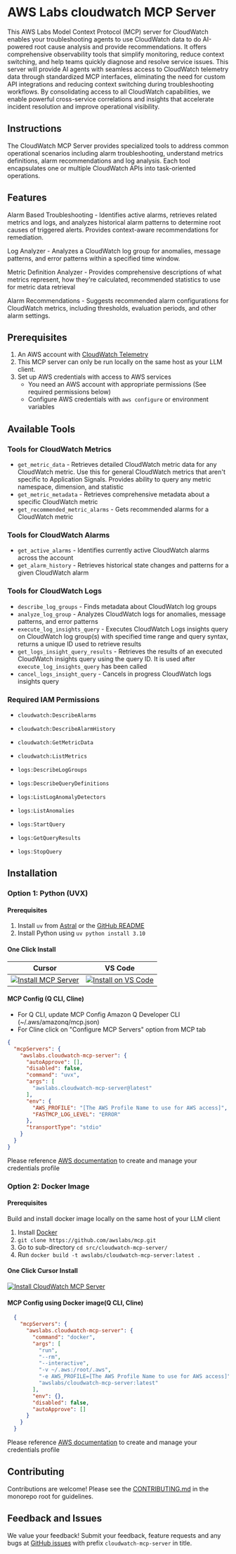 # AWS Labs cloudwatch MCP Server

This AWS Labs Model Context Protocol (MCP) server for CloudWatch enables your troubleshooting agents to use CloudWatch data to do AI-powered root cause analysis and provide recommendations. It offers comprehensive observability tools that simplify monitoring, reduce context switching, and help teams quickly diagnose and resolve service issues. This server will provide AI agents with seamless access to CloudWatch telemetry data through standardized MCP interfaces, eliminating the need for custom API integrations and reducing context switching during troubleshooting workflows. By consolidating access to all CloudWatch capabilities, we enable powerful cross-service correlations and insights that accelerate incident resolution and improve operational visibility.

## Instructions

The CloudWatch MCP Server provides specialized tools to address common operational scenarios including alarm troubleshooting, understand metrics definitions, alarm recommendations and log analysis. Each tool encapsulates one or multiple CloudWatch APIs into task-oriented operations.

## Features

Alarm Based Troubleshooting - Identifies active alarms, retrieves related metrics and logs, and analyzes historical alarm patterns to determine root causes of triggered alerts. Provides context-aware recommendations for remediation.

Log Analyzer - Analyzes a CloudWatch log group for anomalies, message patterns, and error patterns within a specified time window.

Metric Definition Analyzer - Provides comprehensive descriptions of what metrics represent, how they're calculated, recommended statistics to use for metric data retrieval

Alarm Recommendations - Suggests recommended alarm configurations for CloudWatch metrics, including thresholds, evaluation periods, and other alarm settings.

## Prerequisites
1. An AWS account with [CloudWatch Telemetry](https://docs.aws.amazon.com/AmazonCloudWatch/latest/monitoring/WhatIsCloudWatch.html)
2. This MCP server can only be run locally on the same host as your LLM client.
3. Set up AWS credentials with access to AWS services
   - You need an AWS account with appropriate permissions (See required permissions below)
   - Configure AWS credentials with `aws configure` or environment variables

## Available Tools

### Tools for CloudWatch Metrics
* `get_metric_data` - Retrieves detailed CloudWatch metric data for any CloudWatch metric. Use this for general CloudWatch metrics that aren't specific to Application Signals. Provides ability to query any metric namespace, dimension, and statistic
* `get_metric_metadata` - Retrieves comprehensive metadata about a specific CloudWatch metric
* `get_recommended_metric_alarms` - Gets recommended alarms for a CloudWatch metric

### Tools for CloudWatch Alarms
* `get_active_alarms` - Identifies currently active CloudWatch alarms across the account
* `get_alarm_history` - Retrieves historical state changes and patterns for a given CloudWatch alarm

### Tools for CloudWatch Logs
* `describe_log_groups` - Finds metadata about CloudWatch log groups
* `analyze_log_group` - Analyzes CloudWatch logs for anomalies, message patterns, and error patterns
* `execute_log_insights_query` - Executes CloudWatch Logs insights query on CloudWatch log group(s) with specified time range and query syntax, returns a unique ID used to retrieve results
* `get_logs_insight_query_results` - Retrieves the results of an executed CloudWatch insights query using the query ID. It is used after `execute_log_insights_query` has been called
* `cancel_logs_insight_query` - Cancels in progress CloudWatch logs insights query

### Required IAM Permissions
* `cloudwatch:DescribeAlarms`
* `cloudwatch:DescribeAlarmHistory`
* `cloudwatch:GetMetricData`
* `cloudwatch:ListMetrics`

* `logs:DescribeLogGroups`
* `logs:DescribeQueryDefinitions`
* `logs:ListLogAnomalyDetectors`
* `logs:ListAnomalies`
* `logs:StartQuery`
* `logs:GetQueryResults`
* `logs:StopQuery`

## Installation

### Option 1: Python (UVX)
#### Prerequisites
1. Install `uv` from [Astral](https://docs.astral.sh/uv/getting-started/installation/) or the [GitHub README](https://github.com/astral-sh/uv#installation)
2. Install Python using `uv python install 3.10`

#### One Click Install

| Cursor | VS Code |
|:------:|:-------:|
| [![Install MCP Server](https://cursor.com/deeplink/mcp-install-light.svg)](https://cursor.com/install-mcp?name=awslabs.cloudwatch-mcp-server&config=ewogICAgImF1dG9BcHByb3ZlIjogW10sCiAgICAiZGlzYWJsZWQiOiBmYWxzZSwKICAgICJjb21tYW5kIjogInV2eCBhd3NsYWJzLmNsb3Vkd2F0Y2gtbWNwLXNlcnZlckBsYXRlc3QiLAogICAgImVudiI6IHsKICAgICAgIkFXU19QUk9GSUxFIjogIltUaGUgQVdTIFByb2ZpbGUgTmFtZSB0byB1c2UgZm9yIEFXUyBhY2Nlc3NdIiwKICAgICAgIkZBU1RNQ1BfTE9HX0xFVkVMIjogIkVSUk9SIgogICAgfSwKICAgICJ0cmFuc3BvcnRUeXBlIjogInN0ZGlvIgp9) | [![Install on VS Code](https://img.shields.io/badge/Install_on-VS_Code-FF9900?style=flat-square&logo=visualstudiocode&logoColor=white)](https://insiders.vscode.dev/redirect/mcp/install?name=CloudWatch%20MCP%20Server&config=%7B%22autoApprove%22%3A%5B%5D%2C%22disabled%22%3Afalse%2C%22command%22%3A%22uvx%22%2C%22args%22%3A%5B%22awslabs.cloudwatch-mcp-server%40latest%22%5D%2C%22env%22%3A%7B%22AWS_PROFILE%22%3A%22%5BThe%20AWS%20Profile%20Name%20to%20use%20for%20AWS%20access%5D%22%2C%22FASTMCP_LOG_LEVEL%22%3A%22ERROR%22%7D%2C%22transportType%22%3A%22stdio%22%7D) |

#### MCP Config (Q CLI, Cline)
* For Q CLI, update MCP Config Amazon Q Developer CLI (~/.aws/amazonq/mcp.json)
* For Cline click on "Configure MCP Servers" option from MCP tab
```json
{
  "mcpServers": {
    "awslabs.cloudwatch-mcp-server": {
      "autoApprove": [],
      "disabled": false,
      "command": "uvx",
      "args": [
        "awslabs.cloudwatch-mcp-server@latest"
      ],
      "env": {
        "AWS_PROFILE": "[The AWS Profile Name to use for AWS access]",
        "FASTMCP_LOG_LEVEL": "ERROR"
      },
      "transportType": "stdio"
    }
  }
}
```

Please reference [AWS documentation](https://docs.aws.amazon.com/cli/v1/userguide/cli-configure-files.html) to create and manage your credentials profile

### Option 2: Docker Image
#### Prerequisites
Build and install docker image locally on the same host of your LLM client
1. Install [Docker](https://docs.docker.com/desktop/)
2. `git clone https://github.com/awslabs/mcp.git`
3. Go to sub-directory `cd src/cloudwatch-mcp-server/`
4. Run `docker build -t awslabs/cloudwatch-mcp-server:latest .`

#### One Click Cursor Install
[![Install CloudWatch MCP Server](https://cursor.com/deeplink/mcp-install-light.svg)](https://www.cursor.com/install-mcp?name=awslabs.cloudwatch-mcp-server&config=ewogICAgICAgICJjb21tYW5kIjogImRvY2tlciIsCiAgICAgICAgImFyZ3MiOiBbCiAgICAgICAgICAicnVuIiwKICAgICAgICAgICItLXJtIiwKICAgICAgICAgICItLWludGVyYWN0aXZlIiwKICAgICAgICAgICItZSBBV1NfUFJPRklMRT1bVGhlIEFXUyBQcm9maWxlIE5hbWVdIiwKICAgICAgICAgICJhd3NsYWJzL2Nsb3Vkd2F0Y2gtbWNwLXNlcnZlcjpsYXRlc3QiCiAgICAgICAgXSwKICAgICAgICAiZW52Ijoge30sCiAgICAgICAgImRpc2FibGVkIjogZmFsc2UsCiAgICAgICAgImF1dG9BcHByb3ZlIjogW10KfQ==)

#### MCP Config using Docker image(Q CLI, Cline)
```json
  {
    "mcpServers": {
      "awslabs.cloudwatch-mcp-server": {
        "command": "docker",
        "args": [
          "run",
          "--rm",
          "--interactive",
          "-v ~/.aws:/root/.aws",
          "-e AWS_PROFILE=[The AWS Profile Name to use for AWS access]",
          "awslabs/cloudwatch-mcp-server:latest"
        ],
        "env": {},
        "disabled": false,
        "autoApprove": []
      }
    }
  }
```
Please reference [AWS documentation](https://docs.aws.amazon.com/cli/v1/userguide/cli-configure-files.html) to create and manage your credentials profile

## Contributing

Contributions are welcome! Please see the [CONTRIBUTING.md](https://github.com/awslabs/mcp/blob/main/CONTRIBUTING.md) in the monorepo root for guidelines.

## Feedback and Issues

We value your feedback! Submit your feedback, feature requests and any bugs at [GitHub issues](https://github.com/awslabs/mcp/issues) with prefix `cloudwatch-mcp-server` in title.
